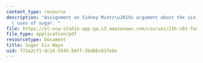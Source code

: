 ```yaml
---
content_type: resource
description: "Assignment on Sidney Mintz\u2019s argument about the six functions or\
  \ uses of sugar. "
file: https://ol-ocw-studio-app-qa.s3.amazonaws.com/courses/21h-s01-food-in-american-history-fall-2014/772a2cf1dc16554556ff2bd86c837e6e_MIT21H_S01F14_Su_6Wa_Ins.pdf
file_type: application/pdf
resourcetype: Document
title: Sugar Six Ways
uid: 772a2cf1-dc16-5545-56ff-2bd86c837e6e
---
```

